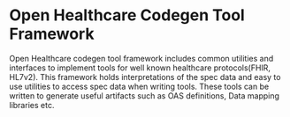 Open Healthcare Codegen Tool Framework
==========================

Open Healthcare codegen tool framework includes common utilities and interfaces to implement
tools for well known healthcare protocols(FHIR, HL7v2). This framework holds interpretations
of the spec data and easy to use utilities to access spec data when writing tools.
These tools can be written to generate useful artifacts such as OAS definitions, Data mapping 
libraries etc.